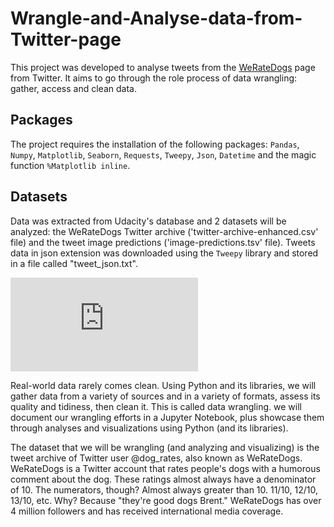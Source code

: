 # Wrangle-and-Analyse-data-from-Twitter-page

This project was developed to analyse tweets from the [WeRateDogs](https://twitter.com/dog_rates) page from Twitter. It aims to go through the role process of data wrangling: gather, access and clean data.

## Packages

The project requires the installation of the following packages: `Pandas`, `Numpy`, `Matplotlib`, `Seaborn`, `Requests`, `Tweepy`, `Json`, `Datetime` and the magic function `%Matplotlib inline`.

## Datasets

Data was extracted from Udacity's database and 2 datasets will be analyzed: the WeRateDogs Twitter archive ('twitter-archive-enhanced.csv' file) and the tweet image predictions ('image-predictions.tsv' file). Tweets data in json extension was downloaded using the `Tweepy` library and stored in a file called "tweet_json.txt".

![Mediterranean Camera Company](https://github.com/moaazelsokary/Wrangle-and-Analyse-data-from-Twitter-page/blob/main/act_report.pdf)

Real-world data rarely comes clean. Using Python and its libraries, we will gather data from a variety of sources and in a variety of formats, assess its quality and tidiness, then clean it. This is called data wrangling. we will document our wrangling efforts in a Jupyter Notebook, plus showcase them through analyses and visualizations using Python (and its libraries).

The dataset that we will be wrangling (and analyzing and visualizing) is the tweet archive of Twitter user @dog_rates, also known as WeRateDogs. WeRateDogs is a Twitter account that rates people's dogs with a humorous comment about the dog. These ratings almost always have a denominator of 10. The numerators, though? Almost always greater than 10. 11/10, 12/10, 13/10, etc. Why? Because "they're good dogs Brent." WeRateDogs has over 4 million followers and has received international media coverage.

